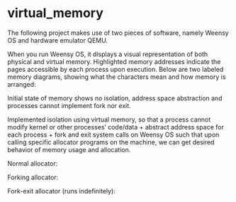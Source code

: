 # virtual_memory
The following project makes use of two pieces of software, namely Weensy OS and hardware emulator QEMU. 

When you run Weensy OS, it displays a visual representation of both physical and virtual memory. Highlighted memory addresses indicate the pages accessible by each process upon execution. Below are two labeled memory diagrams, showing what the characters mean and how memory is arranged:

Initial state of memory shows no isolation, address space abstraction and processes cannot implement fork nor exit.


Implemented isolation using virtual memory, so that a process cannot modify kernel or other processes’ code/data + abstract address space for each process + fork and exit system calls on Weensy OS such that upon calling specific allocator programs on the machine, we can get desired behavior of memory usage and allocation.

Normal allocator:

Forking allocator:

Fork-exit allocator (runs indefinitely):
